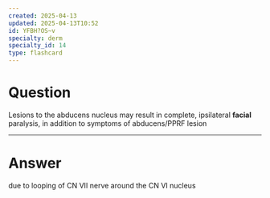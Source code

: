 ```yaml
---
created: 2025-04-13
updated: 2025-04-13T10:52
id: YFBH?OS~v
specialty: derm
specialty_id: 14
type: flashcard
---
```


# Question
Lesions to the abducens nucleus may result in complete, ipsilateral **facial** paralysis, in addition to symptoms of abducens/PPRF lesion

---

# Answer
due to looping of CN VII nerve around the CN VI nucleus